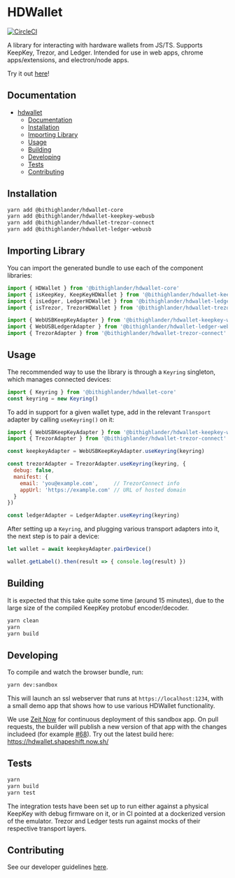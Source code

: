 # HDWallet

[![CircleCI](https://circleci.com/gh/shapeshift/hdwallet.svg?style=svg)](https://circleci.com/gh/shapeshift/hdwallet)

A library for interacting with hardware wallets from JS/TS. Supports KeepKey,
Trezor, and Ledger. Intended for use in web apps, chrome apps/extensions, and
electron/node apps.

Try it out [here](https://hdwallet.shapeshift.now.sh/)!

## Documentation

- [hdwallet](#hdwallet)
    - [Documentation](#documentation)
    - [Installation](#installation)
    - [Importing Library](#importing-library)
    - [Usage](#usage)
    - [Building](#building)
    - [Developing](#developing)
    - [Tests](#tests)
    - [Contributing](#contributing)


## Installation
```bash
yarn add @bithighlander/hdwallet-core
yarn add @bithighlander/hdwallet-keepkey-webusb
yarn add @bithighlander/hdwallet-trezor-connect
yarn add @bithighlander/hdwallet-ledger-webusb
```


## Importing Library

You can import the generated bundle to use each of the component libraries:

```javascript
import { HDWallet } from '@bithighlander/hdwallet-core'
import { isKeepKey, KeepKeyHDWallet } from '@bithighlander/hdwallet-keepkey'
import { isLedger, LedgerHDWallet } from '@bithighlander/hdwallet-ledger'
import { isTrezor, TrezorHDWallet } from '@bithighlander/hdwallet-trezor'

import { WebUSBKeepKeyAdapter } from '@bithighlander/hdwallet-keepkey-webusb'
import { WebUSBLedgerAdapter } from '@bithighlander/hdwallet-ledger-webusb'
import { TrezorAdapter } from '@bithighlander/hdwallet-trezor-connect'
```


## Usage

The recommended way to use the library is through a `Keyring` singleton,
which manages connected devices:

```javascript
import { Keyring } from '@bithighlander/hdwallet-core'
const keyring = new Keyring()
```

To add in support for a given wallet type, add in the relevant `Transport`
adapter by calling `useKeyring()` on it:

```javascript
import { WebUSBKeepKeyAdapter } from '@bithighlander/hdwallet-keepkey-webusb'
import { TrezorAdapter } from '@bithighlander/hdwallet-trezor-connect'

const keepkeyAdapter = WebUSBKeepKeyAdapter.useKeyring(keyring)

const trezorAdapter = TrezorAdapter.useKeyring(keyring, {
  debug: false,
  manifest: {
    email: 'you@example.com',     // TrezorConnect info
    appUrl: 'https://example.com' // URL of hosted domain
  }
})

const ledgerAdapter = LedgerAdapter.useKeyring(keyring)
```

After setting up a `Keyring`, and plugging various transport adapters into
it, the next step is to pair a device:

```javascript
let wallet = await keepkeyAdapter.pairDevice()

wallet.getLabel().then(result => { console.log(result) })
```


## Building

It is expected that this take quite some time (around 15 minutes), due to the
large size of the compiled KeepKey protobuf encoder/decoder.

```bash
yarn clean
yarn
yarn build
```


## Developing

To compile and watch the browser bundle, run:

```bash
yarn dev:sandbox
```

This will launch an ssl webserver that runs at `https://localhost:1234`, with
a small demo app that shows how to use various HDWallet functionality.

We use [Zeit Now](https://zeit.co/home) for continuous deployment of this
sandbox app. On pull requests, the builder will publish a new version of that
app with the changes includeed (for example
[#68](https://github.com/shapeshift/hdwallet/pull/68#issuecomment-542779289)).
Try out the latest build here: https://hdwallet.shapeshift.now.sh/


## Tests

```bash
yarn
yarn build
yarn test
```

The integration tests have been set up to run either against a physical KeepKey
with debug firmware on it, or in CI pointed at a dockerized version of the
emulator.  Trezor and Ledger tests run against mocks of their respective
transport layers.


## Contributing

See our developer guidelines [here](CONTRIBUTING.md).

